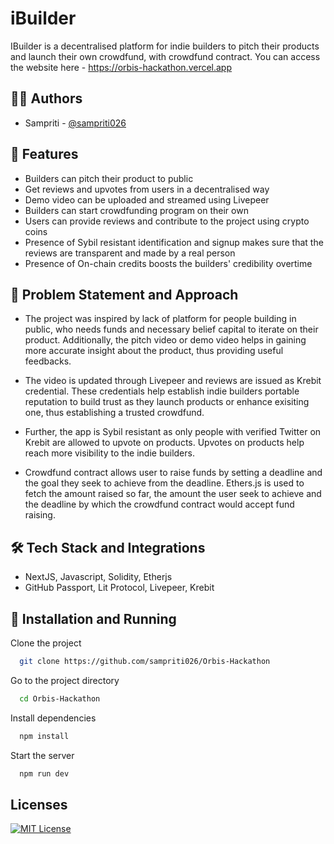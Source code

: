 
# iBuilder

IBuilder is a decentralised platform for indie builders to pitch their products and launch their own crowdfund, with crowdfund contract.
You can access the website here  - https://orbis-hackathon.vercel.app



## 👩‍💻 Authors

- Sampriti - [@sampriti026](https://www.github.com/sampriti026)


## 🔖 Features

- Builders can pitch their product to public
- Get reviews and upvotes from users in a decentralised way
- Demo video can be uploaded and streamed using Livepeer
- Builders can start crowdfunding program on their own
- Users can provide reviews and contribute to the project using crypto coins
- Presence of Sybil resistant identification and signup makes sure that the reviews are transparent and made by a real person
- Presence of On-chain credits boosts the builders' credibility overtime


## 🚧 Problem Statement and Approach

 - The project was inspired by lack of platform for people building in public, who needs funds and necessary belief capital to iterate on their product. Additionally, the pitch video or demo video helps in gaining more accurate insight about the product, thus providing useful feedbacks. 

 - The video is updated through Livepeer and reviews are issued as Krebit credential. These credentials help establish indie builders portable reputation to build trust as they launch products or enhance exisiting one, thus establishing a trusted crowdfund. 

 - Further, the app is Sybil resistant as only people with verified Twitter on Krebit are allowed to upvote on products. Upvotes on products help reach more visibility to the indie builders.

 - Crowdfund contract allows user to raise funds by setting a deadline and the goal they seek to achieve from the deadline. Ethers.js is used to fetch the amount raised so far, the amount the user seek to achieve and the deadline by which the crowdfund contract would accept fund raising.
## 🛠 Tech Stack and Integrations
- NextJS, Javascript, Solidity, Etherjs
- GitHub Passport, Lit Protocol, Livepeer, Krebit


## 🚀 Installation and Running

Clone the project

```bash
  git clone https://github.com/sampriti026/Orbis-Hackathon
```

Go to the project directory

```bash
  cd Orbis-Hackathon
```

Install dependencies

```bash
  npm install
```

Start the server

```bash
  npm run dev
```


## Licenses


[![MIT License](https://img.shields.io/badge/License-MIT-green.svg)](https://choosealicense.com/licenses/mit/)


